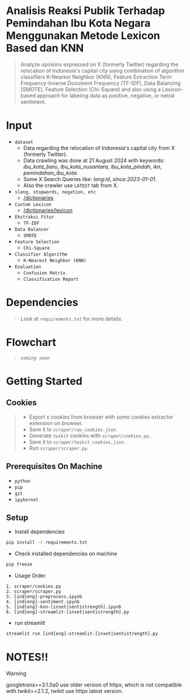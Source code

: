 # Analisis Reaksi Publik Terhadap Pemindahan Ibu Kota Negara Menggunakan Metode Lexicon Based dan KNN

> Analyze opinions expressed on X (formerly Twitter) regarding the relocation of Indonesia's capital city using combination of algorithm classifiers K-Nearest Neighbor (KNN), Feature Extraction Term Frequency-Inverse Document Frequency (TF-IDF), Data Balancing (SMOTE), Feature Selection (Chi-Square) and also using a Lexicon-based approach for labeling data as positive, negative, or netral sentiment.

# Input

- `dataset`
  - Data regarding the relocation of Indonesia's capital city from X (formerly Twitter).
  - Data crawling was done at 21 August 2024 with keywords: _ibu_kota_baru_, _ibu_kota_nusantara_, _ibu_kota_pindah_, _ikn_, _pemindahan_ibu_kota_.
  - Some X Search Queries like: _lang:id_, _since:2023-01-01_.
  - Also the crawler use `LATEST` tab from X.
- `slang, stopwords, negation, etc`
  - [/dictionaries](https://github.com/rfqma/skripsi/tree/master/dictionaries)
- `Custom Lexicon`
  - [/dictionaries/lexicon](https://github.com/rfqma/skripsi/tree/master/dictionaries/lexicon)
- `Ekstraksi Fitur`
  - `TF-IDF`
- `Data Balancer`
  - `SMOTE`
- `Feature Selection`
  - `Chi-Square`
- `Classifier Algorithm`
  - `K-Nearest Neighbor (KNN)`
- `Evaluation`
  - `Confusion Matrix`
  - `Classification Report`

# Dependencies

> Look at `requirements.txt` for more details.

# Flowchart

> _`coming soon`_

# Getting Started

## Cookies

> - Export x cookies from browser with some cookies extractor extension on browser.
> - Save it to _`scraper/raw_cookies.json`_.
> - Generate _`twikit`_ cookies with _`scraper/cookies.py`_.
> - Save it to _`scraper/twikit_cookies.json`_.
> - Run _`scraper/scraper.py`_.

## Prerequisites On Machine

- `python`
- `pip`
- `git`
- `ipykernel`

## Setup

- Install dependencies

```bash
pip install -r requirements.txt
```

- Check installed dependencies on machine

```bash
pip freeze
```

- Usage Order

```
1. scraper/cookies.py
2. scraper/scraper.py
3. [ind|eng]-preprocess.ipynb
4. [ind|eng]-sentiment.ipynb
5. [ind|eng]-knn-[inset|sentistrength].ipynb
6. [ind|eng]-streamlit-[inset|sentistrength].py
```

- run streamlit

```bash
streamlit run [ind|eng]-streamlit-[inset|sentistrength].py
```

# NOTES!!

> [!WARNING]
> googletrans==3.1.0a0 use older version of httpx, which is not compatible with twikit==2.1.2, twikit use httpx latest version.
